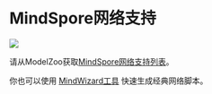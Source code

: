 # MindSpore网络支持

<a href="https://gitee.com/mindspore/docs/blob/r1.7/docs/mindspore/source_zh_cn/note/network_list_ms.md" target="_blank"><img src="https://mindspore-website.obs.cn-north-4.myhuaweicloud.com/website-images/r1.7/resource/_static/logo_source.png"></a>

请从ModelZoo获取[MindSpore网络支持列表](https://gitee.com/mindspore/models/blob/r1.7/README_CN.md#目录)。

你也可以使用 [MindWizard工具](https://gitee.com/mindspore/mindinsight/tree/r1.7/mindinsight/wizard/) 快速生成经典网络脚本。
